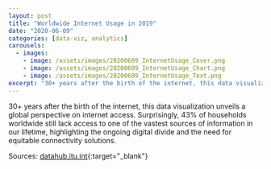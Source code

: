 ```yaml
---
layout: post
title: "Worldwide Internet Usage in 2019"
date: "2020-06-09"
categories: [data-viz, analytics]
carousels:
  - images: 
    - image: /assets/images/20200609_InternetUsage_Cover.png
    - image: /assets/images/20200609_InternetUsage_Chart.png
    - image: /assets/images/20200609_InternetUsage_Text.png
excerpt: "30+ years after the birth of the internet, this data visualization unveils a global perspective on internet access. Surprisingly, 43% of households worldwide still lack access to one of the vastest sources of information in our lifetime, highlighting the ongoing digital divide and the need for equitable connectivity solutions."
---
```


30+ years after the birth of the internet, this data visualization unveils a global perspective on internet access. Surprisingly, 43% of households worldwide still lack access to one of the vastest sources of information in our lifetime, highlighting the ongoing digital divide and the need for equitable connectivity solutions.

Sources:
[datahub.itu.int](https://datahub.itu.int/data/){:target="_blank"}